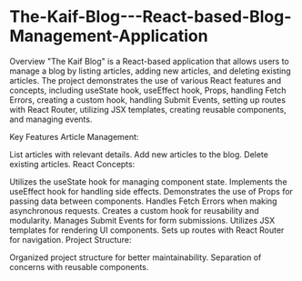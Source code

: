 # The-Kaif-Blog---React-based-Blog-Management-Application

Overview
"The Kaif Blog" is a React-based application that allows users to manage a blog by listing articles, adding new articles, and deleting existing articles. The project demonstrates the use of various React features and concepts, including useState hook, useEffect hook, Props, handling Fetch Errors, creating a custom hook, handling Submit Events, setting up routes with React Router, utilizing JSX templates, creating reusable components, and managing events.

Key Features
Article Management:

List articles with relevant details.
Add new articles to the blog.
Delete existing articles.
React Concepts:

Utilizes the useState hook for managing component state.
Implements the useEffect hook for handling side effects.
Demonstrates the use of Props for passing data between components.
Handles Fetch Errors when making asynchronous requests.
Creates a custom hook for reusability and modularity.
Manages Submit Events for form submissions.
Utilizes JSX templates for rendering UI components.
Sets up routes with React Router for navigation.
Project Structure:

Organized project structure for better maintainability.
Separation of concerns with reusable components.
